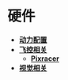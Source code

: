 # 硬件

- [**动力配置**](/uav/hardware/dynamic/_main.md)
- [**飞控相关**](/uav/hardware/FC/_main.md)
  - [**Pixracer**](/uav/hardware/FC/Pixracer/_main.md)
- [**视觉相关**](/uav/hardware/vision/_main.md)

